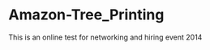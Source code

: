 Amazon-Tree_Printing
====================

This is an online test for networking and hiring event 2014
